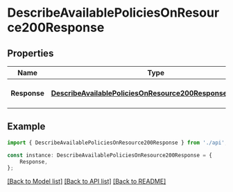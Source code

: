 # DescribeAvailablePoliciesOnResource200Response


## Properties

Name | Type | Description | Notes
------------ | ------------- | ------------- | -------------
**Response** | [**DescribeAvailablePoliciesOnResource200ResponseResponse**](DescribeAvailablePoliciesOnResource200ResponseResponse.md) |  | [optional] [default to undefined]

## Example

```typescript
import { DescribeAvailablePoliciesOnResource200Response } from './api';

const instance: DescribeAvailablePoliciesOnResource200Response = {
    Response,
};
```

[[Back to Model list]](../README.md#documentation-for-models) [[Back to API list]](../README.md#documentation-for-api-endpoints) [[Back to README]](../README.md)

